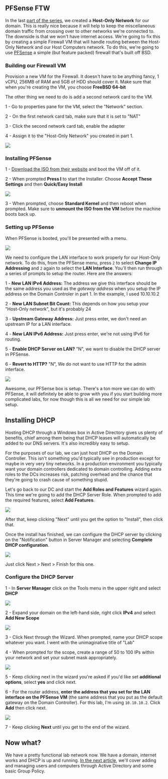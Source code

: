 ## PFSense FTW
In the last [part of the series](https://www.psattack.com/articles/20160718/setting-up-an-active-directory-lab-part-1/), we created a **Host-Only Network** for our domain. This is really nice because it will help to keep the miscellaneous domain traffic from crossing over to other networks we're connected to. The downside is that we won't have internet access. We're going to fix this by creating a simple Firewall VM that will handle routing between the Host-Only Network and our Host Computers network. To do this, we're going to use [PFSense](https://www.pfsense.org/) a simple (but feature packed) firewall that's built off BSD. 

### Building our Firewall VM
Provision a new VM for the Firewall. It doesn't have to be anything fancy, 1 vCPU, 256MB of RAM and 5GB of HDD should cover it. Make sure that when you're creating the VM, you choose **FreeBSD 64-bit** 

The other thing we need to do is add a second network card to the VM. 

1 - Go to properties pane for the VM, select the "Network" section.

2 - On the first network card tab, make sure that it is set to "NAT"

3 - Click the second network card tab, enable the adapter

4 - Assign it to the "Host-Only Network" you created in part 1.

![](https://www.psattack.com/webhook-uploads/1464546425687/pfsense01.png)

### Installing PFSense
1 - [Download the ISO from their website](https://www.pfsense.org/download/) and boot the VM off of it.

2 - When prompted **Press I** to start the Installer. Choose **Accept These Settings** and then **Quick/Easy Install**

![](https://www.psattack.com/webhook-uploads/1464547083919/pfsense03.png)

3 - When prompted, choose **Standard Kernel** and then reboot when prompted. Make sure to **unmount the ISO from the VM** before the machine boots back up.

### Setting up PFSense
When PFSense is booted, you'll be presented with a menu.

![](https://www.psattack.com/webhook-uploads/1464555002865/pfsense05.png)

We need to configure the LAN interface to work properly for our Host-Only network. To do this, from the PFSense menu, press `2` to select **Change IP Addressing** and `2` again to select the **LAN Interface**. You'll then run through a series of prompts to setup the router. Here are the answers:

1 - **New LAN IPv4 Address:** The address we give this interface should be the same address you used as the _gateway address_ when you setup the IP address on the Domain Controler in part 1. In the example, I used 10.10.10.2

2 - **New LAN Subnet Bit Count:** This depends on how you setup your "Host-Only network", but it's probably 24

3 - **Upstream Gateway Address:** Just press enter, we don't need an upstream IP for a LAN interface.

4 - **New LAN IPv6 Address:** Just press enter, we're not using IPv6 for routing.

5 - **Enable DHCP Server on LAN?** "N", we want to disable the DHCP server in PFSense.

6 - **Revert to HTTP?** "N", We do not want to use HTTP for the admin interface.

![](https://www.psattack.com/webhook-uploads/1464554990013/pfsense06.png)

Awesome, our PFSense box is setup. There's a ton more we can do with PFSense, it will definitely be able to grow with you if you start building more complicated labs, for now though this is all we need for our simple lab setup.

## Installing DHCP

Hosting DHCP through a Windows box in Active Directory gives us plenty of benefits, chief among them being that DHCP leases will automatically be added to our DNS servers. It's also incredibly easy to setup. 

For the purposes of our lab, we can just host DHCP on the Domain Controller. This isn't something you'd typically see in production except for maybe in very very tiny networks. In a production environment you typically want your domain controllers dedicated to domain controlling. Adding extra roles to the DCs increases risk, patching overhead and the chance that they're going to crash cause of something stupid.

Let's go back to our DC and start the **Add Roles and Features** wizard again. This time we're going to add the DHCP Server Role. When prompted to add the required features, select **Add Features**.

![](https://www.psattack.com/webhook-uploads/1464556066869/dhcp01.png)

After that, keep clicking "Next" until you get the option to "Install", then click that. 

Once the install has finished, we can configure the DHCP server by clicking on the "Notification" button in Server Manager and selecting **Complete DHCP configuration**.

![](https://www.psattack.com/webhook-uploads/1464556318285/dhcp02.png)

Just click Next > Next > Finish for this one.

### Configure the DHCP Server

1 - In **Server Manager** click on the Tools menu in the upper right and select **DHCP**

![](https://www.psattack.com/webhook-uploads/1464557932690/dhcp03.png)

2 - Expand your domain on the left-hand side, right click **IPv4** and select **Add New Scope**

![](https://www.psattack.com/webhook-uploads/1464557948140/dhcp04.png)

3 - Click Next through the Wizard. When prompted, name your DHCP scope whatever you want. I went with the unimaginative title of "Lab"

4 - When prompted for the scope, create a range of 50 to 100 IPs within your network and set your subnet mask appropriately.

![](https://www.psattack.com/webhook-uploads/1464556886055/dhcp07.png)

5 - Keep clicking next in the wizard you're asked if you'd like set **additional options**, select **yes** and click next.

6 - For the router address, **enter the address that you set for the LAN interface on the PFSense VM** (the same address that you put as the default gateway on the Domain Controller). For this lab, I'm using `10.10.10.2`. Click **Add** then click next.

![](https://www.psattack.com/webhook-uploads/1464557126699/dhcp08.png)

7 - Keep clicking **Next** until you get to the end of the wizard.

## Now what?
We have a pretty functional lab network now. We have a domain, internet works and DHCP is up and running. [In the next article](https://www.psattack.com/articles/20160718/setting-up-an-active-directory-lab-part-3/), we'll cover adding and managing users and computers through Active Directory and some basic Group Policy.